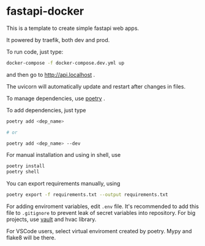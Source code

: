 # fastapi-docker

This is a template to create simple fastapi web apps.

It powered by traefik, both dev and prod.

To run code, just type:

```bash
docker-compose -f docker-compose.dev.yml up
```
and then go to http://api.localhost .

The uvicorn will automatically update and restart after changes in files.

To manage dependencies, use [poetry](https://github.com/python-poetry/poetryhttps://) .

To add dependencies, just type

```bash
poetry add <dep_name>

# or

poetry add <dep_name> --dev
```

For manual installation and using in shell, use

```bash
poetry install
poetry shell
```

You can export requirements manually, using

```bash
poetry export -f requirements.txt --output requirements.txt
```

For adding enviroment variables, edit `.env` file. It's recommended to add this file to `.gitignore` to prevent leak of secret variables into repository. For big projects, use [vault](https://www.vaultproject.io/) and hvac library.

For VSCode users, select virtual enviroment created by poetry. Mypy and flake8 will be there.
